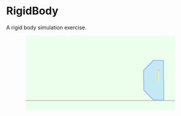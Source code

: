 # RigidBody
A rigid body simulation exercise.
<div align=center>
 <img width="400" height="200" src="https://github.com/YiYiXia/RigidBody/blob/master/2.gif">
 
</div>
